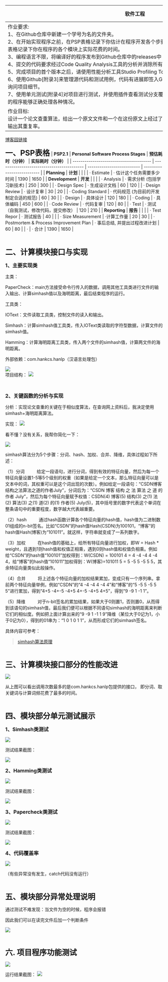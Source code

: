 | 软件工程 |[网工1934](https://edu.cnblogs.com/campus/gdgy/networkengineering1934-Softwareengineering) |
| ----------------- |--------------- |
| <div style="width: 610pt">作业要求:<br>1、在Github仓库中新建一个学号为名的文件夹。<br>2、在开始实现程序之前，在PSP表格记录下你估计在程序开发各个步骤上耗费的时间，在你实现程序之后，在PSP表格记录下你在程序的各个模块上实际花费的时间。<br>3、编程语言不限，将编译好的程序发布到Github仓库中的releases中<br>4、提交的代码要求经过Code Quality Analysis工具的分析并消除所有的警告。<br>5、完成项目的首个版本之后，请使用性能分析工具Studio Profiling Tools来找出代码中的性能瓶颈并进行改进。<br>6、使用Github[附录3]来管理源代码和测试用例，代码有进展即签入Github。签入记录不合理的项目会被助教抽查询问项目细节。<br>7、使用单元测试[附录4]对项目进行测试，并使用插件查看测试分支覆盖率等指标；写出至少10个测试用例确保你的程序能够正确处理各种情况。| [作业要求](https://edu.cnblogs.com/campus/gdgy/networkengineering1934-Softwareengineering/homework/12137) |
| 作业目标:<br>设计一个论文查重算法，给出一个原文文件和一个在这份原文上经过了增删改的抄袭版论文的文件，在答案文件中输出其重复率。 |  

[博客园链接](https://www.cnblogs.com/ozx5391/p/15268095.html)

<font size=5>**一、PSP表格**</font>
| **PSP2.1**                       | **Personal Software Process Stages** | **预估耗时（分钟）** | **实际耗时（分钟）** |
| --------------------------------------- | ------------------------------------------ | -------------------------- | -------------------------- |
| **Planning**                            | **计划**                                   |                            |                            |
| · Estimate                              | · 估计这个任务需要多少时间                   | 1390                       | 1650                       |
| **Development**                         | **开发**                                   |                            |                            |
| · Analysis                              | · 需求分析 (包括学习新技术)                 | 250                         | 300                       |
| · Design Spec                           | · 生成设计文档                             | 60                          | 120                       |
| · Design Review                         | · 设计复审                                 | 30                         | 20                         |
| · Coding Standard                       | · 代码规范 (为目前的开发制定合适的规范)      | 60                         | 30                         |
| · Design                                | · 具体设计                                 | 120                        | 180                        |
| · Coding                                | · 具体编码                                 | 450                        | 600                        |
| · Code Review                           | · 代码复审                                 | 120                        | 80                         |
| · Test                                  | · 测试（自我测试，修改代码，提交修改）        | 120                        | 210                       |
| **Reporting**                           | **报告**                                   |                            |                           |
| · Test Repor                            | · 测试报告                                 | 40                         |                            |
| · Size Measurement                      | ·计算工作量                                | 20                         | 30                         |
| · Postmortem & Process Improvement Plan | · 事后总结, 并提出过程改进计划               | 60                         | 80                         |
| ·                                       | · 合计                                     | 1390                       | 1650                       |

<br>

<font size=5>**二、计算模块接口与实现**</font>

<font size=3>**1、主要实现类**</font>

主类：

PaperCheck：main方法接受命令行传入的数据，调用其他工具类进行文件的输入输出、计算simhash值以及海明距离，最后结束程序的运行。

工具类：

IOText：文件读取工具类，控制文件的读入和输出。

Simhash：计算simhash值工具类，传入IOText类读取的字符型数据，计算文件的simhash值。

Hamming：计算海明距离工具类，传入两个文件的simhash值，计算两文件的海明距离。

外部依赖：com.hankcs.hanlp（汉语言处理包）

![](https://img2020.cnblogs.com/blog/2534361/202109/2534361-20210914191914169-878436277.png)<br>
项目结构：
![](https://img2020.cnblogs.com/blog/2534361/202109/2534361-20210914175613169-694326545.png)

<br>

<font size=3>**2、关键函数的分析与实现**</font>

分析：实现论文查重的关键在于相似度算法，在查询网上资料后，我决定使用simhash+海明距离算法。

实现：
![](https://img2020.cnblogs.com/blog/2534361/202109/2534361-20210914181643273-1618199175.png)

看不懂？没有关系，我帮你简化一下：

![](https://img2020.cnblogs.com/blog/2534361/202109/2534361-20210914182746329-1434168179.png)

simhash算法分为5个步骤：分词、hash、加权、合并、降维，具体过程如下所述：

（1）分词
&ensp;&ensp;&ensp;&ensp;&ensp;给定一段语句，进行分词，得到有效的特征向量，然后为每一个特征向量设置1-5等5个级别的权重（如果是给定一个文本，那么特征向量可以是文本中的词，其权重可以是这个词出现的次数）。例如给定一段语句：“CSDN博客结构之法算法之道的作者July”，分词后为：“CSDN 博客 结构 之 法 算法 之 道 的 作者 July”，然后为每个特征向量赋予权值：CSDN(4) 博客(5) 结构(3) 之(1) 法(2) 算法(3) 之(1) 道(2) 的(1) 作者(5) July(5)，其中括号里的数字代表这个单词在整条语句中的重要程度，数字越大代表越重要。

（2）hash
&ensp;&ensp;&ensp;&ensp;&ensp;通过hash函数计算各个特征向量的hash值，hash值为二进制数01组成的n-bit签名。比如“CSDN”的hash值Hash(CSDN)为100101，“博客”的hash值Hash(博客)为“101011”。就这样，字符串就变成了一系列数字。

（3）加权
&ensp;&ensp;&ensp;&ensp;&ensp;在hash值的基础上，给所有特征向量进行加权，即W = Hash * weight，且遇到1则hash值和权值正相乘，遇到0则hash值和权值负相乘。例如给“CSDN”的hash值“100101”加权得到：W(CSDN) = 100101 4 = 4 -4 -4 4 -4 4，给“博客”的hash值“101011”加权得到：W(博客)=101011 5 = 5 -5 5 -5 5 5，其余特征向量类似此般操作。

（4）合并
&ensp;&ensp;&ensp;&ensp;&ensp;将上述各个特征向量的加权结果累加，变成只有一个序列串。拿前两个特征向量举例，例如“CSDN”的“4 -4 -4 4 -4 4”和“博客”的“5 -5 5 -5 5 5”进行累加，得到“4+5 -4+-5 -4+5 4+-5 -4+5 4+5”，得到“9 -9 1 -1 1”。

（5）降维
&ensp;&ensp;&ensp;&ensp;&ensp;对于n-bit签名的累加结果，如果大于0则置1，否则置0，从而得到该语句的simhash值，最后我们便可以根据不同语句simhash的海明距离来判断它们的相似度。例如把上面计算出来的“9 -9 1 -1 1 9”降维（某位大于0记为1，小于0记为0），得到的01串为：“1 0 1 0 1 1”，从而形成它们的simhash签名。



具体内容可参考：
>[simhash算法原理](https://blog.csdn.net/laobai1015/article/details/78011870?utm_medium=distribute.pc_relevant.none-task-blog-2~default~baidujs_baidulandingword~default-0.no_search_link&spm=1001.2101.3001.4242)

<br>

<font size=5>**三、计算模块接口部分的性能改进**</font>

![](https://img2020.cnblogs.com/blog/2534361/202109/2534361-20210914184029131-1270349355.png)

从上图可以看出调用次数最多的是com.hankcs.hanlp包提供的接口， 即分词、取关键词与计算词频花费了最多的时间。

<br>

<font size=5>**四、模块部分单元测试展示**</font>

<font size=3>**1、Simhash类测试**</font>

![](https://img2020.cnblogs.com/blog/2534361/202109/2534361-20210914184829781-826683638.png)

测试结果截图：

![](https://img2020.cnblogs.com/blog/2534361/202109/2534361-20210914184937249-293854191.png)

<font size=3>**2、Hamming类测试**</font>

![](https://img2020.cnblogs.com/blog/2534361/202109/2534361-20210914184717116-708103760.png)

测试结果截图：

![](https://img2020.cnblogs.com/blog/2534361/202109/2534361-20210914184854406-1623355664.png)

<font size=3>**3、Papercheck类测试**</font>

![](https://img2020.cnblogs.com/blog/2534361/202109/2534361-20210914185126347-686206673.png)

测试结果截图：

![](https://img2020.cnblogs.com/blog/2534361/202109/2534361-20210914185152562-1586808988.png)

<font size=3>**4、代码覆盖率**</font>

![](https://img2020.cnblogs.com/blog/2534361/202109/2534361-20210914185708276-1054079482.png)

（有些异常没有发生，catch代码没有运行）

<br>

<font size=5>**五、模块部分异常处理说明**</font>

通过测试不难发现：当文件为空的时候，程序会报错

因此我们可以在读完文件后加一个判断条件

![](https://img2020.cnblogs.com/blog/2534361/202109/2534361-20210914190200810-1419593534.png)

<br>

<font size=5>**六. 项目程序功能测试**</font>

![](https://img2020.cnblogs.com/blog/2534361/202109/2534361-20210914191014099-1593971409.png)

运行结果截图：
![](https://img2020.cnblogs.com/blog/2534361/202109/2534361-20210914191244898-1843420697.png)
